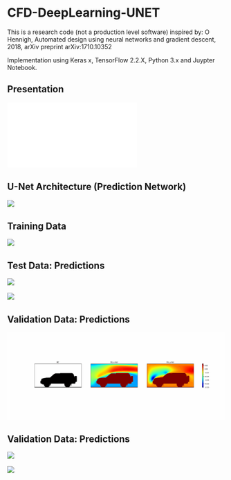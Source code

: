 # CFD-DeepLearning-UNET
This is a research code (not a production level software) inspired by: O Hennigh, Automated design using neural networks and gradient descent, 2018, arXiv preprint arXiv:1710.10352

Implementation using Keras x, TensorFlow 2.2.X, Python 3.x and Juypter Notebook.

## Presentation
![](/report/v01_CFD-DeepNet/solvingEng_CFD+DL/presentation_1.pdf)


## U-Net Architecture (Prediction Network)
![](plots/Unet_architecture.png)


## Training Data 
![](plots/montage_train.gif)

## Test Data: Predictions
![](plots/montage_test_epsilon015.gif)

![](plots/montage_test_epsilon01.gif)

## Validation Data: Predictions
![](plots/montage_cars_DL_masked.gif)

## Validation Data: Predictions
![](plots/montage_cars_epsilon015.gif)

![](plots/montage_cars_epsilon010.gif)




